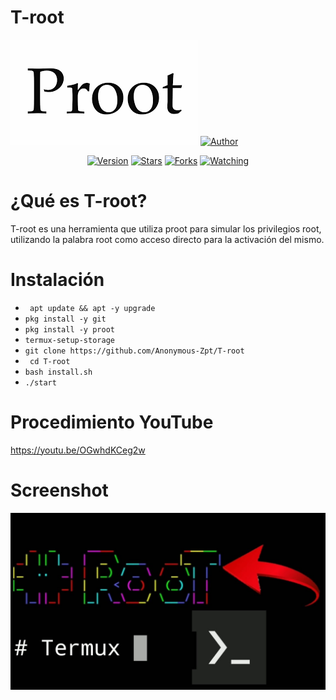 # T-root
![T-root](https://raw.githubusercontent.com/Anonymous-Zpt/Archivos/master/T-root.png) 
<a href="https://github.com/Anonymous-Zpt"><img title="Author" src="https://img.shields.io/badge/Author-Anonymous%20Zpt-svg?style=for-the-badge&logo=github"></a>
<div align="center">
<a href="#"><img title="Version" src="https://img.shields.io/badge/Version-0.2-green.svg?style=flat-square"></a>
<a href="https://github.com/Anonymous-Zpt/T-root/stargazers/"><img title="Stars" src="https://img.shields.io/github/stars/Anonymous-Zpt/T-root?color=red&style=flat-square"></a>
<a href="https://github.com/Anonymous-Zpt/T-root/network/members"><img title="Forks" src="https://img.shields.io/github/forks/Anonymous-Zpt/T-root?color=red&style=flat-square"></a>
<a href="https://github.com/Anonymous-Zpt/T-root/watchers"><img title="Watching" src="https://img.shields.io/github/watchers/Anonymous-Zpt/T-root?label=Watchers&color=blue&style=flat-square"></a>
</div>

# ¿Qué es T-root? 

T-root es una herramienta que utiliza proot para simular los privilegios root, utilizando la palabra root como acceso directo para la activación del mismo.

# Instalación

* ` apt update && apt -y upgrade` 
* ` pkg install -y git `
* ` pkg install -y proot `
* ` termux-setup-storage `
* ` git clone https://github.com/Anonymous-Zpt/T-root `
* ` cd T-root`
* ` bash install.sh `
* ` ./start ` 


# Procedimiento YouTube

https://youtu.be/OGwhdKCeg2w

# Screenshot

 ![Imagen-Root.png](https://github.com/Anonymous-Zpt/Archivos/blob/master/Imagen-Root.png) 
